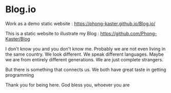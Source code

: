 # Blog.io
Work as a demo static website : https://phong-kaster.github.io/Blog.io/

This is a static website to illustrate my Blog : https://github.com/Phong-Kaster/Blog


I don't know you and you don't know me. Probably we are not even living in the same country. We look different. We speak different languages. Maybe we are from entirely different generations. We are just complete strangers.

But there is something that connects us. We both have great taste in getting programming

Thank you for being here. God bless you, whoever you are
